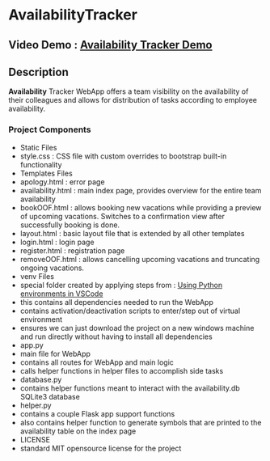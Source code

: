 # AvailabilityTracker
## Video Demo : [Availability Tracker Demo](https://youtu.be/ibdxmHY2Z0Y)
## Description
**Availability** Tracker WebApp offers a team visibility on the availability of their colleagues and allows for distribution of tasks according to employee availability.
### Project Components
- Static Files
 - style.css : CSS file with custom overrides to bootstrap built-in functionality
- Templates Files
 - apology.html : error page
 - availability.html : main index page, provides overview for the entire team availability
 - bookOOF.html : allows booking new vacations while providing a preview of upcoming vacations. Switches to a confirmation view after successfully booking is done.
 - layout.html : basic layout file that is extended by all other templates
 - login.html : login page
 - register.html : registration page
 - removeOOF.html : allows cancelling upcoming vacations and truncating ongoing vacations.
- venv Files
 - special folder created by applying steps from : [Using Python environments in VSCode](https://code.visualstudio.com/docs/python/environments)
 - this contains all dependencies needed to run the WebApp
 - contains activation/deactivation scripts to enter/step out of virtual environment
 - ensures we can just download the project on a new windows machine and run directly without having to install all dependencies
- app.py
 - main file for WebApp
 - contains all routes for WebApp and main logic
 - calls helper functions in helper files to accomplish side tasks
- database.py
 - contains helper functions meant to interact with the availability.db SQLite3 database
- helper.py
 - contains a couple Flask app support functions
 - also contains helper function to generate symbols that are printed to the availability table on the index page
- LICENSE
 - standard MIT opensource license for the project